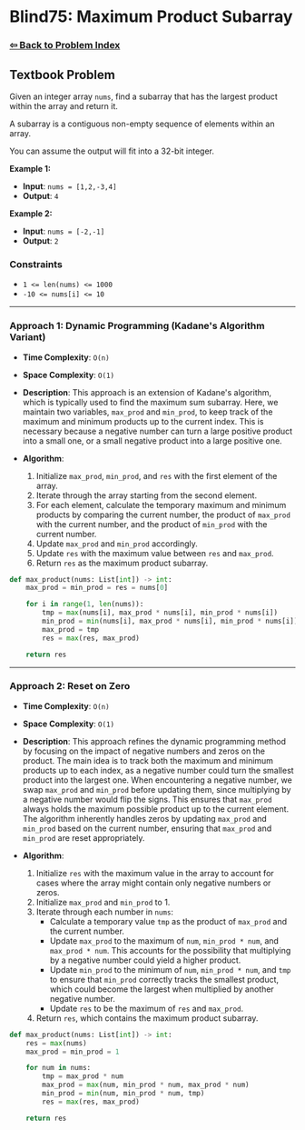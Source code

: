 # Blind75: Maximum Product Subarray

### [⇦ Back to Problem Index](../../index.md)

## Textbook Problem

Given an integer array `nums`, find a subarray that has the largest product within the array and return it.

A subarray is a contiguous non-empty sequence of elements within an array.

You can assume the output will fit into a 32-bit integer.

**Example 1:**

-   **Input**: `nums = [1,2,-3,4]`
-   **Output**: `4`

**Example 2:**

-   **Input**: `nums = [-2,-1]`
-   **Output**: `2`

### Constraints

-   `1 <= len(nums) <= 1000`
-   `-10 <= nums[i] <= 10`

---

### Approach 1: Dynamic Programming (Kadane's Algorithm Variant)

-   **Time Complexity**: `O(n)`
-   **Space Complexity**: `O(1)`
-   **Description**: This approach is an extension of Kadane's algorithm, which is typically used to find the maximum sum subarray. Here, we maintain two variables, `max_prod` and `min_prod`, to keep track of the maximum and minimum products up to the current index. This is necessary because a negative number can turn a large positive product into a small one, or a small negative product into a large positive one.
-   **Algorithm**:

    1. Initialize `max_prod`, `min_prod`, and `res` with the first element of the array.
    2. Iterate through the array starting from the second element.
    3. For each element, calculate the temporary maximum and minimum products by comparing the current number, the product of `max_prod` with the current number, and the product of `min_prod` with the current number.
    4. Update `max_prod` and `min_prod` accordingly.
    5. Update `res` with the maximum value between `res` and `max_prod`.
    6. Return `res` as the maximum product subarray.

```python
def max_product(nums: List[int]) -> int:
    max_prod = min_prod = res = nums[0]

	for i in range(1, len(nums)):
		tmp = max(nums[i], max_prod * nums[i], min_prod * nums[i])
		min_prod = min(nums[i], max_prod * nums[i], min_prod * nums[i])
		max_prod = tmp
		res = max(res, max_prod)

	return res
```

---

### Approach 2: Reset on Zero

-   **Time Complexity**: `O(n)`
-   **Space Complexity**: `O(1)`
-   **Description**: This approach refines the dynamic programming method by focusing on the impact of negative numbers and zeros on the product. The main idea is to track both the maximum and minimum products up to each index, as a negative number could turn the smallest product into the largest one. When encountering a negative number, we swap `max_prod` and `min_prod` before updating them, since multiplying by a negative number would flip the signs. This ensures that `max_prod` always holds the maximum possible product up to the current element. The algorithm inherently handles zeros by updating `max_prod` and `min_prod` based on the current number, ensuring that `max_prod` and `min_prod` are reset appropriately.
-   **Algorithm**:

    1. Initialize `res` with the maximum value in the array to account for cases where the array might contain only negative numbers or zeros.
    2. Initialize `max_prod` and `min_prod` to 1.
    3. Iterate through each number in `nums`:
        - Calculate a temporary value `tmp` as the product of `max_prod` and the current number.
        - Update `max_prod` to the maximum of `num`, `min_prod * num`, and `max_prod * num`. This accounts for the possibility that multiplying by a negative number could yield a higher product.
        - Update `min_prod` to the minimum of `num`, `min_prod * num`, and `tmp` to ensure that `min_prod` correctly tracks the smallest product, which could become the largest when multiplied by another negative number.
        - Update `res` to be the maximum of `res` and `max_prod`.
    4. Return `res`, which contains the maximum product subarray.

```python
def max_product(nums: List[int]) -> int:
    res = max(nums)
    max_prod = min_prod = 1

    for num in nums:
        tmp = max_prod * num
        max_prod = max(num, min_prod * num, max_prod * num)
        min_prod = min(num, min_prod * num, tmp)
        res = max(res, max_prod)

    return res
```

